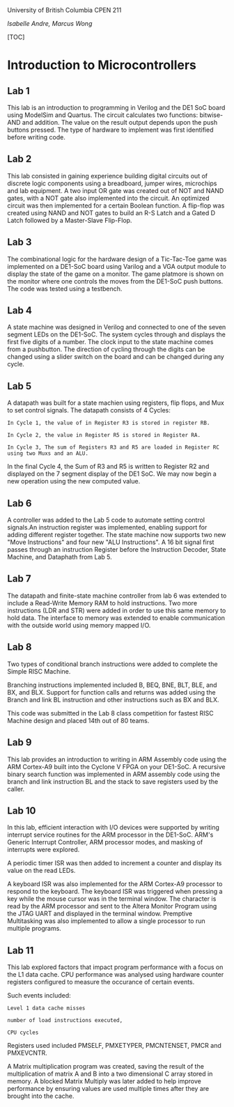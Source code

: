 University of British Columbia
CPEN 211

*Isabelle Andre, Marcus Wong*

[TOC]

# Introduction to Microcontrollers

## Lab 1

This lab is an introduction to programming in Verilog and the DE1 SoC board using ModelSim and Quartus.
The circuit calculates two functions: bitwise-AND and addition. The value on the result output depends
upon the push buttons pressed. The type of hardware to implement was first identified before writing code.

## Lab 2

This lab consisted in gaining experience building digital circuits out of discrete logic components using
a breadboard, jumper wires, microchips and lab equipment. A two input OR gate was created out of NOT and
NAND gates, with a NOT gate also implemented into the circuit. An optimized circuit was then implemented
for a certain Boolean function. A flip-flop was created using NAND and NOT gates to build an R-S Latch
and a Gated D Latch followed by a Master-Slave Flip-Flop.

## Lab 3

The combinational logic for the hardware design of a Tic-Tac-Toe game was implemented on a DE1-SoC board
using Varilog and a VGA output module to display the state of the game on a monitor. The game platmore is
shown on the monitor where one controls the moves from the DE1-SoC push buttons. The code was tested
using a testbench.

## Lab 4

A state machine was designed in Verilog and connected to one of the seven segment LEDs on the DE1-SoC.
The system cycles through and displays the first five digits of a number. The clock input to the state
machine comes from a pushbutton. The direction of cycling through the digits can be changed using a
slider switch on the board and can be changed during any cycle.

## Lab 5

A datapath was built for a state machien using registers, flip flops, and Mux to set control signals.
The datapath consists of 4 Cycles:

	In Cycle 1, the value of in Register R3 is stored in register RB.

	In Cycle 2, the value in Register R5 is stored in Register RA.

	In Cycle 3, The sum of Registers R3 and R5 are loaded in Register RC using two Muxs and an ALU.

In the final Cycle 4, the Sum of R3 and R5 is written to Register R2 and displayed on the 7 segment
display of the DE1 SoC. We may now begin a new operation using the new computed value.

## Lab 6

A controller was added to the Lab 5 code to automate setting control signals.An instruction
register was implemented, enabling support for adding different register together. The state
machine now supports two new "Move Instructions" and four new "ALU Instructions". A 16 bit signal
first passes through an instruction Register before the Instruction Decoder, State Machine, and
Dataphath from Lab 5.

## Lab 7

The datapath and finite-state machine controller from lab 6 was extended to include a Read-Write Memory
RAM to hold instructions. Two more instructions (LDR and STR) were added in order to use this same memory
to hold data. The interface to memory was extended to enable communication with the outside world using
memory mapped I/O. 

## Lab 8

Two types of conditional branch instructions were added to complete the Simple RISC Machine.

Branching instructions implemented included B, BEQ, BNE, BLT, BLE, and BX, and BLX.
Support for function calls and returns was added using the Branch and link BL instruction and other
instructions such as BX and BLX.

This code was submitted in the Lab 8 class competition for fastest RISC Machine design and placed 14th out
of 80 teams.
 
## Lab 9

This lab provides an introduction to writing in ARM Assembly code using the ARM Cortex-A9 built into the 
Cyclone V FPGA on your DE1-SoC. A recursive binary search function was implemented in ARM assembly code
using the branch and link instruction BL and the stack to save registers used by the caller.

## Lab 10

In this lab, efficient interaction with I/O devices were supported by writing interrupt service routines
for the ARM processor in the DE1-SoC. ARM's Generic Interrupt Controller, ARM processor modes, and
masking of interrupts were explored.

A periodic timer ISR was then added to increment a counter and display its value on the read LEDs.

A keyboard ISR was also implemented for the ARM Cortex-A9 processor to respond to the keyboard.
The keyboard ISR was triggered when pressing a key while the mouse cursor was in the terminal window.
The character is read by the ARM processor and sent to the Altera Monitor Program using the JTAG UART and
displayed in the terminal window. Premptive Multitasking was also implemented to allow a single processor
to run multiple programs.

## Lab 11

This lab explored factors that impact program performance with a focus on the L1 data cache. CPU
performance was analysed using hardware counter registers configured to measure the occurance of
certain events.

Such events included:

	Level 1 data cache misses

	number of load instructions executed,

	CPU cycles

Registers used included PMSELF, PMXETYPER, PMCNTENSET, PMCR and PMXEVCNTR.

A Matrix multiplication program was created, saving the result of the multiplication of matrix A and B into a two
dimensional C array stored in memory. A blocked Matrix Multiply was later added to help improve performance by
ensuring values are used multiple times after they are brought into the cache.

